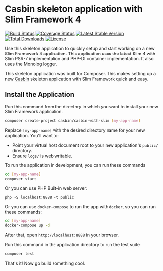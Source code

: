 # Casbin skeleton application with Slim Framework 4

[![Build Status](https://travis-ci.org/php-casbin/casbin-with-slim.svg?branch=master)](https://travis-ci.org/php-casbin/casbin-with-slim)
[![Coverage Status](https://coveralls.io/repos/github/php-casbin/casbin-with-slim/badge.svg)](https://coveralls.io/github/php-casbin/casbin-with-slim)
[![Latest Stable Version](https://poser.pugx.org/casbin/casbin-with-slim/v/stable)](https://packagist.org/packages/casbin/casbin-with-slim)
[![Total Downloads](https://poser.pugx.org/casbin/casbin-with-slim/downloads)](https://packagist.org/packages/casbin/casbin-with-slim)
[![License](https://poser.pugx.org/casbin/casbin-with-slim/license)](https://packagist.org/packages/casbin/casbin-with-slim)

Use this skeleton application to quickly setup and start working on a new Slim Framework 4 application. This application uses the latest Slim 4 with Slim PSR-7 implementation and PHP-DI container implementation. It also uses the Monolog logger.

This skeleton application was built for Composer. This makes setting up a new [Casbin](https://github.com/php-casbin/casbin-with-slim) skeleton application with Slim Framework quick and easy.

## Install the Application

Run this command from the directory in which you want to install your new Slim Framework application.

```bash
composer create-project casbin/casbin-with-slim [my-app-name]
```

Replace `[my-app-name]` with the desired directory name for your new application. You'll want to:

* Point your virtual host document root to your new application's `public/` directory.
* Ensure `logs/` is web writable.

To run the application in development, you can run these commands 

```bash
cd [my-app-name]
composer start
```

Or you can use PHP Built-in web server:

```
php -S localhost:8888 -t public
```

Or you can use `docker-compose` to run the app with `docker`, so you can run these commands:
```bash
cd [my-app-name]
docker-compose up -d
```
After that, open `http://localhost:8888` in your browser.

Run this command in the application directory to run the test suite

```bash
composer test
```

That's it! Now go build something cool.
